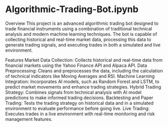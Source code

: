 # Algorithmic-Trading-Bot.ipynb
Overview
This project is an advanced algorithmic trading bot designed to trade financial instruments using a combination of traditional technical analysis and modern machine learning techniques. The bot is capable of collecting historical and real-time market data, processing this data to generate trading signals, and executing trades in both a simulated and live environment.

Features
Market Data Collection: Collects historical and real-time data from financial markets using the Yahoo Finance API and Alpaca API.
Data Preprocessing: Cleans and preprocesses the data, including the calculation of technical indicators like Moving Averages and RSI.
Machine Learning Integration: Incorporates AI models, such as Random Forest and LSTM, to predict market movements and enhance trading strategies.
Hybrid Trading Strategy: Combines signals from technical analysis with AI model predictions to make informed trading decisions.
Backtesting and Paper Trading: Tests the trading strategy on historical data and in a simulated environment to evaluate performance before going live.
Live Trading: Executes trades in a live environment with real-time monitoring and risk management features.



